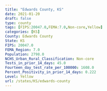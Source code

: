 ```yaml
---
title: "Edwards County, KS"
date: 2021-01-20
draft: false
type: county
tags: [FIPS:20047.0,FEMA:7.0,Non-core,Yellow]
categories: [KS]
County: Edwards County
State: KS
FIPS: 20047.0
FEMA_Region: 7.0
Population: 2798.0
NCHS_Urban_Rural_Classification: Non-core
Tests_in_prior_14_days: 45.0
Fourteen_day_test_rate_per_100000: 1608.0
Percent_Positivity_in_prior_14_days: 0.222
Level: Yellow
url: /states/KS/edwards-county
---
```



